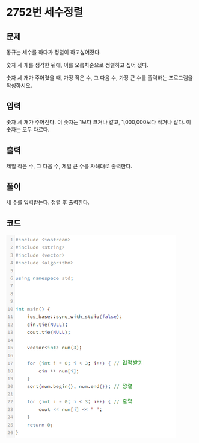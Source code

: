 # **2752번** 세수정렬

[문자열]: https://www.acmicpc.net/problem/2752	"세수정렬"



## 문제

동규는 세수를 하다가 정렬이 하고싶어졌다.

숫자 세 개를 생각한 뒤에, 이를 오름차순으로 정렬하고 싶어 졌다.

숫자 세 개가 주어졌을 때, 가장 작은 수, 그 다음 수, 가장 큰 수를 출력하는 프로그램을 작성하시오.



## 입력

숫자 세 개가 주어진다. 이 숫자는 1보다 크거나 같고, 1,000,000보다 작거나 같다. 이 숫자는 모두 다르다.



## 출력

제일 작은 수, 그 다음 수, 제일 큰 수를 차례대로 출력한다.


## 풀이

세 수를 입력받는다.
정렬 후 출력한다.



## 코드


![코드](https://github.com/SuhYC/AmateurGramer/blob/main/week4/2752/2752.png?raw=true)

